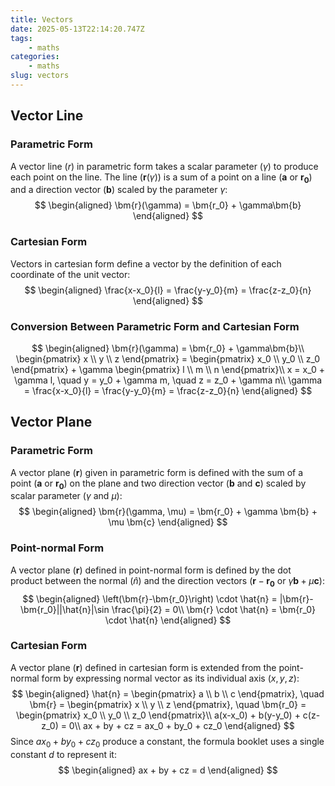 ```yaml
---
title: Vectors
date: 2025-05-13T22:14:20.747Z
tags:
    - maths
categories:
    - maths
slug: vectors
---
```


## Vector Line
### Parametric Form
A vector line ($r$) in parametric form takes a scalar parameter ($\gamma$) to produce each point on the line. The line ($\bm{r}(\gamma)$) is a sum of a point on a line ($\bm{a}$ or $\bm{r_0}$) and a direction vector ($\bm{b}$) scaled by the parameter $\gamma$:
$$
\begin{aligned}
    \bm{r}(\gamma) = \bm{r_0} + \gamma\bm{b}
\end{aligned}
$$

### Cartesian Form
Vectors in cartesian form define a vector by the definition of each coordinate of the unit vector:
$$
\begin{aligned}
    \frac{x-x_0}{l} = \frac{y-y_0}{m} = \frac{z-z_0}{n}
\end{aligned}
$$

### Conversion Between Parametric Form and Cartesian Form
$$
\begin{aligned}
    \bm{r}(\gamma) = \bm{r_0} + \gamma\bm{b}\\
    \begin{pmatrix}
        x \\ y \\ z
    \end{pmatrix}
    = 
    \begin{pmatrix}
        x_0 \\ y_0 \\ z_0
    \end{pmatrix}
    +
    \gamma
    \begin{pmatrix}
       l \\ m \\ n 
    \end{pmatrix}\\
    x = x_0 + \gamma l, \quad y = y_0 + \gamma m, \quad z = z_0 + \gamma n\\
    \gamma = \frac{x-x_0}{l} = \frac{y-y_0}{m} = \frac{z-z_0}{n}
\end{aligned}
$$

## Vector Plane
### Parametric Form
A vector plane ($\bm{r}$) given in parametric form is defined with the sum of a point ($\bm{a}$ or $\bm{r_0}$) on the plane and two direction vector ($\bm{b}$ and $\bm{c}$) scaled by scalar parameter ($\gamma$ and $\mu$):
$$
\begin{aligned}
    \bm{r}(\gamma, \mu) = \bm{r_0} + \gamma \bm{b} + \mu \bm{c}
\end{aligned}
$$

### Point-normal Form
A vector plane ($\bm{r}$) defined in point-normal form is defined by the dot product between the normal ($\hat{n}$) and the direction vectors ($\bm{r}-\bm{r_0}$ or $\gamma \bm{b} + \mu \bm{c}$):
$$
\begin{aligned}
    \left(\bm{r}-\bm{r_0}\right) \cdot \hat{n} = |\bm{r}-\bm{r_0}||\hat{n}|\sin \frac{\pi}{2} = 0\\
    \bm{r} \cdot \hat{n} = \bm{r_0} \cdot \hat{n}
\end{aligned}
$$

### Cartesian Form
A vector plane ($\bm{r}$) defined in cartesian form is extended from the point-normal form by expressing normal vector as its individual axis ($x,y,z$):
$$
\begin{aligned}
    \hat{n} =
    \begin{pmatrix}
        a \\ b \\ c
    \end{pmatrix}, \quad
    \bm{r} = 
    \begin{pmatrix}
        x \\ y \\ z
    \end{pmatrix}, \quad
    \bm{r_0} = 
    \begin{pmatrix}
        x_0 \\ y_0 \\ z_0
    \end{pmatrix}\\
    a(x-x_0) + b(y-y_0) + c(z-z_0) = 0\\
    ax + by + cz = ax_0 + by_0 + cz_0
\end{aligned}
$$
Since $ax_0 + by_0 + cz_0$ produce a constant, the formula booklet uses a single constant $d$ to represent it:
$$
\begin{aligned}
    ax + by + cz = d
\end{aligned}
$$
